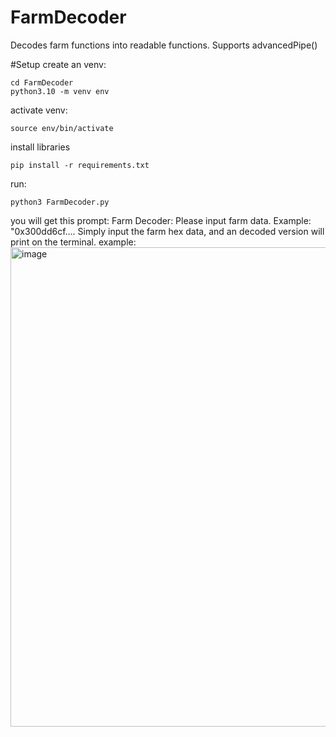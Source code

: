 # FarmDecoder
Decodes farm functions into readable functions. Supports advancedPipe()

#Setup
create an venv: 

```
cd FarmDecoder
python3.10 -m venv env
```

activate venv: 
```
source env/bin/activate
```

install libraries
```
pip install -r requirements.txt
```

run:
```
python3 FarmDecoder.py
```

you will get this prompt: 
Farm Decoder: Please input farm data. Example: "0x300dd6cf....
Simply input the farm hex data, and an decoded version will print on the terminal. 
example: <img width="767" alt="image" src="https://github.com/Brean0/FarmDecoder/assets/90539204/94e6a11b-4ae0-4435-8125-3544f28d9805">
